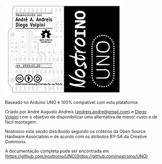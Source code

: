 

![alt text](board_back.png "Nostroino UNO (board back side)")


Baseado no Arduino UNO é 100% compatível com esta plataforma.

Criado por André Augusto Andreis (<andreis.andre@gmail.com>) e [Diego Volpini](https://github.com/dvolpini) com o objetivo de disponibilizar uma alternativa de menor custo e de fácil montagem.

Nostroino está sendo distribuído segundo os critérios da Open Source Hardware Association e de acordo com os atributos BY-SA da Creative Commons.

A documentação completa pode ser encontrada em [https://github.com/nostroino/UNO](https://github.com/nostroino/UNO)